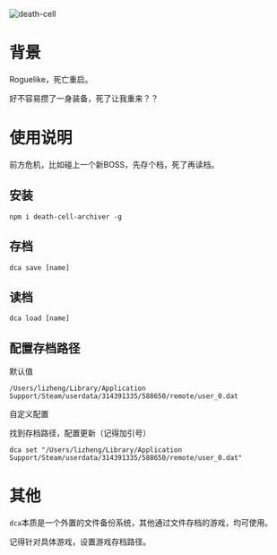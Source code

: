 ![death-cell](https://upload.wikimedia.org/wikipedia/zh/thumb/2/28/Dead_Cells_cover.jpg/220px-Dead_Cells_cover.jpg)

# 背景

Roguelike，死亡重启。

好不容易攒了一身装备，死了让我重来？？

# 使用说明

前方危机，比如碰上一个新BOSS，先存个档，死了再读档。

## 安装
```
npm i death-cell-archiver -g
```

## 存档
```
dca save [name]
```

## 读档
```
dca load [name]
```

## 配置存档路径

默认值
```
/Users/lizheng/Library/Application Support/Steam/userdata/314391335/588650/remote/user_0.dat
```

自定义配置

找到存档路径，配置更新（记得加引号）
```
dca set "/Users/lizheng/Library/Application Support/Steam/userdata/314391335/588650/remote/user_0.dat"
```

# 其他
`dca`本质是一个外置的文件备份系统，其他通过文件存档的游戏，均可使用。

记得针对具体游戏，设置游戏存档路径。
